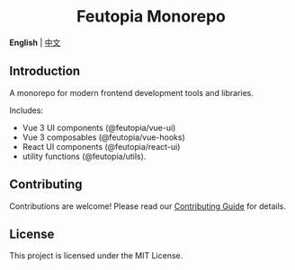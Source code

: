 <div align="center">
	<h1>Feutopia Monorepo</h1>
</div>

**English** | [中文](./README.zh-CN.md)

## Introduction

A monorepo for modern frontend development tools and libraries.

Includes:

- Vue 3 UI components (@feutopia/vue-ui)
- Vue 3 composables (@feutopia/vue-hooks)
- React UI components (@feutopia/react-ui)
- utility functions (@feutopia/utils).

## Contributing

Contributions are welcome! Please read our [Contributing Guide](./CONTRIBUTING.md) for details.

## License

This project is licensed under the MIT License.
